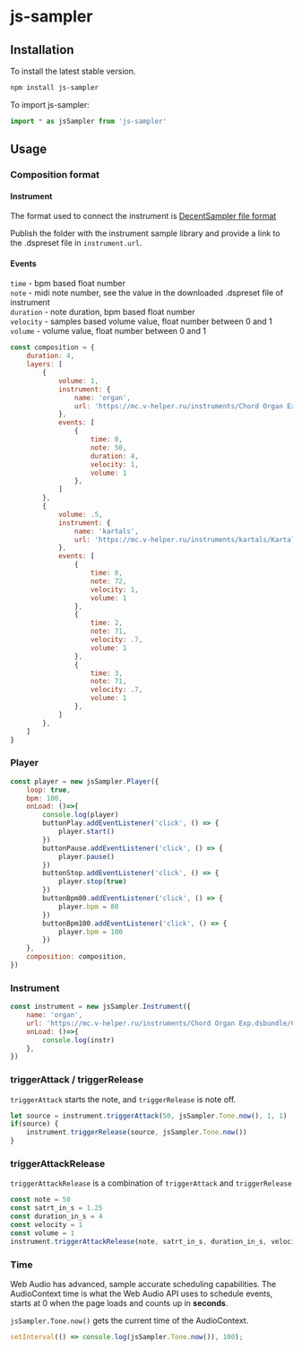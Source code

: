 js-sampler
=========

## Installation

To install the latest stable version.

```bash
npm install js-sampler
```

To import js-sampler:

```js
import * as jsSampler from 'js-sampler'
```

## Usage


### Composition format

#### Instrument

The format used to connect the instrument is [DecentSampler file format](https://www.decentsamples.com/docs/format-documentation.html)

Publish the folder with the instrument sample library and provide a link to the .dspreset file in `instrument.url`.

#### Events

`time` - bpm based float number  
`note` - midi note number, see the value in the downloaded .dspreset file of instrument  
`duration` - note duration, bpm based float number  
`velocity` - samples based volume value, float number between 0 and 1  
`volume` - volume value, float number between 0 and 1

```javascript
const composition = {
    duration: 4,
    layers: [
        {
            volume: 1,
            instrument: {
                name: 'organ',
                url: 'https://mc.v-helper.ru/instruments/Chord Organ Exp.dsbundle/Chord Organ Exp 1.dspreset',
            },
            events: [
                {
                    time: 0,
                    note: 50,
                    duration: 4,
                    velocity: 1,
                    volume: 1
                },
            ]
        },
        {
            volume: .5,
            instrument: {
                name: 'kartals',
                url: 'https://mc.v-helper.ru/instruments/kartals/Kartals.dspreset',
            },
            events: [
                {
                    time: 0,
                    note: 72,
                    velocity: 1,
                    volume: 1
                },
                {
                    time: 2,
                    note: 71,
                    velocity: .7,
                    volume: 1
                },
                {
                    time: 3,
                    note: 71,
                    velocity: .7,
                    volume: 1
                },
            ]
        },
    ]
}
```

### Player

```javascript
const player = new jsSampler.Player({
    loop: true,
    bpm: 100,
    onLoad: ()=>{
        console.log(player)
        buttonPlay.addEventListener('click', () => {
            player.start()
        })
        buttonPause.addEventListener('click', () => {
            player.pause()
        })
        buttonStop.addEventListener('click', () => {
            player.stop(true)
        })
        buttonBpm80.addEventListener('click', () => {
            player.bpm = 80
        })
        buttonBpm100.addEventListener('click', () => {
            player.bpm = 100
        })
    },
    composition: composition,
})
```



### Instrument

```javascript
const instrument = new jsSampler.Instrument({
    name: 'organ',
    url: 'https://mc.v-helper.ru/instruments/Chord Organ Exp.dsbundle/Chord Organ Exp 1.dspreset',
    onLoad: ()=>{
        console.log(instr)
    },
})
```


### triggerAttack / triggerRelease

`triggerAttack` starts the note, and `triggerRelease` is note off.

```javascript
let source = instrument.triggerAttack(50, jsSampler.Tone.now(), 1, 1)
if(source) {
    instrument.triggerRelease(source, jsSampler.Tone.now())
}
```

### triggerAttackRelease

`triggerAttackRelease` is a combination of `triggerAttack` and `triggerRelease`

```javascript
const note = 50
const satrt_in_s = 1.25 
const duration_in_s = 4
const velocity = 1
const volume = 1
instrument.triggerAttackRelease(note, satrt_in_s, duration_in_s, velocity, volume)
```

### Time

Web Audio has advanced, sample accurate scheduling capabilities. The AudioContext time is what the Web Audio API uses to schedule events, starts at 0 when the page loads and counts up in **seconds**.

`jsSampler.Tone.now()` gets the current time of the AudioContext. 

```javascript
setInterval(() => console.log(jsSampler.Tone.now()), 100);
```